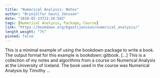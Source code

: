 ```yaml
---
title: "Numerical Analysis: Notes"
author: "Brynjólfur Gauti Jónsson"
date: "2018-02-23T22:26:58Z"
tags: [Numerical Analysis, Package, Course]
link: "https://bookdown.org/bgautijonsson/numerical_analysis/"
length_weight: "7%"
pinned: false
---
```


This is a minimal example of using the bookdown package to write a book. The output format for this example is bookdown::gitbook. [...] This is a collection of my notes and algorithms from a course on Numerical Analysis at the University of Iceland. The book used in the course was Numerical Analysis by Timothy ...
